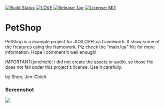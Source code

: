 [![Build Status](https://travis-ci.com/jcs090218/PetShop.svg?branch=master)](https://travis-ci.com/jcs090218/PetShop)
[![LÖVE](https://img.shields.io/badge/L%C3%96VE-0.10.2-olive.svg)](https://love2d.org/)
[![Release Tag](https://img.shields.io/github/tag/JCSLOVELua/JCSUnity.svg?label=release)](https://github.com/jcs090218/JCSLOVELua/releases/latest)
[![License: MIT](https://img.shields.io/badge/License-MIT-yellow.svg)](https://opensource.org/licenses/MIT)

# PetShop

PetShop is a example project for JCSLOVELua framework. It show some of the
freatures using the framework. Plz check the "main.lua" file for more information.
Hope i comment it well enough!

IMPORTANT(jenchieh): i did not create the assets or audio, so
those file does not fall under this project's license. Use it
carefully.

by Shen, Jen-Chieh.

### Screenshot

<img src="./screen_shot/demo.gif"/>
